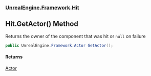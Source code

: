 ### [UnrealEngine.Framework](./UnrealEngine-Framework.md 'UnrealEngine.Framework').[Hit](./Hit.md 'UnrealEngine.Framework.Hit')
## Hit.GetActor() Method
Returns the owner of the component that was hit or `null` on failure  
```csharp
public UnrealEngine.Framework.Actor GetActor();
```
#### Returns
[Actor](./Actor.md 'UnrealEngine.Framework.Actor')  
